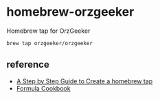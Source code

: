 # homebrew-orzgeeker

Homebrew tap for OrzGeeker

```bash
brew tap orzgeeker/orzgeeker
```

## reference

- [A Step by Step Guide to Create a homebrew tap](https://betterprogramming.pub/a-step-by-step-guide-to-create-homebrew-taps-from-github-repos-f33d3755ba74)
- [Formula Cookbook](https://docs.brew.sh/Formula-Cookbook)
